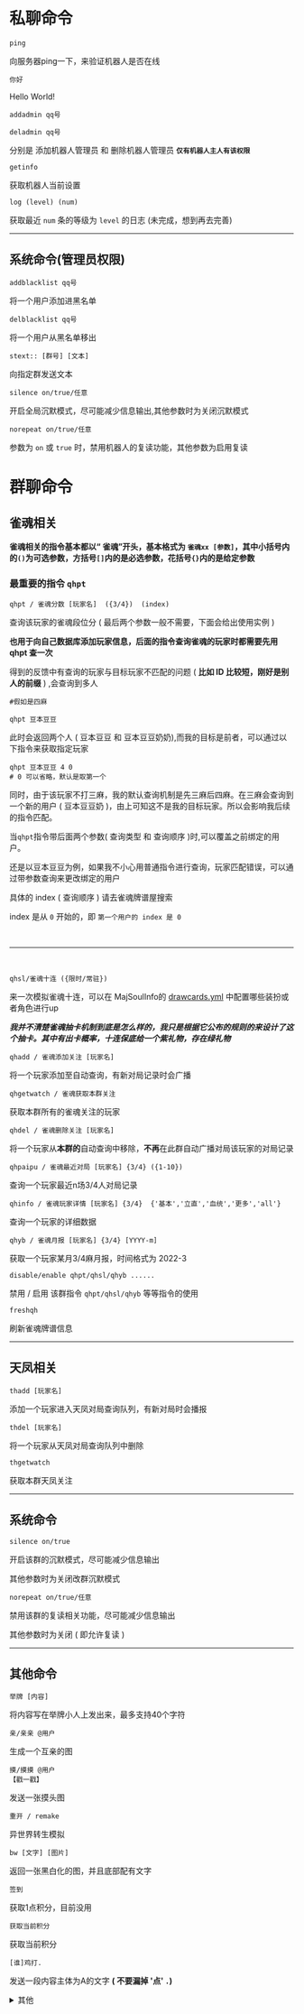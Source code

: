 # 私聊命令

```
ping
```
向服务器ping一下，来验证机器人是否在线

```
你好
```
Hello World!

```
addadmin qq号

deladmin qq号
```
分别是 添加机器人管理员 和 删除机器人管理员  **`仅有机器人主人有该权限`**

```
getinfo
```

获取机器人当前设置


```
log (level) (num)
```
获取最近 `num` 条的等级为 `level` 的日志 (未完成，想到再去完善)
<hr>

## 系统命令(管理员权限)

```
addblacklist qq号
```
将一个用户添加进黑名单

```
delblacklist qq号
```
将一个用户从黑名单移出

```
stext:: [群号] [文本]
```

向指定群发送文本

```
silence on/true/任意
```
开启全局沉默模式，尽可能减少信息输出,其他参数时为关闭沉默模式

```
norepeat on/true/任意
```
参数为 `on` 或 `true` 时，禁用机器人的复读功能，其他参数为启用复读

# 群聊命令

## 雀魂相关

**雀魂相关的指令基本都以“ 雀魂”开头，基本格式为 `雀魂xx [参数]`，其中小括号内的`()`为可选参数，方括号`[]`内的是必选参数，花括号`{}`内的是给定参数**

### **最重要的指令 `qhpt`**

 ```
qhpt / 雀魂分数 [玩家名]  ({3/4})  (index)
 ```

 查询该玩家的雀魂段位分 ( 最后两个参数一般不需要，下面会给出使用实例 )

 **也用于向自己数据库添加玩家信息，后面的指令查询雀魂的玩家时都需要先用 qhpt 查一次**

得到的反馈中有查询的玩家与目标玩家不匹配的问题 ( **比如 ID 比较短，刚好是别人的前缀** ) ,会查询到多人

```
#假如是四麻

qhpt 豆本豆豆
```
此时会返回两个人 ( 豆本豆豆 和 豆本豆豆奶奶),而我的目标是前者，可以通过以下指令来获取指定玩家

```
qhpt 豆本豆豆 4 0    
# 0 可以省略，默认是取第一个
```
同时，由于该玩家不打三麻，我的默认查询机制是先三麻后四麻。在三麻会查询到一个新的用户 ( 豆本豆豆奶 )，由上可知这不是我的目标玩家。所以会影响我后续的指令匹配。

当`qhpt`指令带后面两个参数( 查询类型 和 查询顺序 )时,可以覆盖之前绑定的用户。

还是以豆本豆豆为例，如果我不小心用普通指令进行查询，玩家匹配错误，可以通过带参数查询来更改绑定的用户

具体的 index ( 查询顺序 ) 请去雀魂牌谱屋搜索

index 是从 `0` 开始的，即 `第一个用户的 index 是 0`

<br>
<hr>
<br>

```
qhsl/雀魂十连 ({限时/常驻}) 
```

来一次模拟雀魂十连，可以在 MajSoulInfo的 [drawcards.yml](./plugin/MajSoulInfo/drawcards.yml) 中配置哪些装扮或者角色进行up

***我并不清楚雀魂抽卡机制到底是怎么样的，我只是根据它公布的规则的来设计了这个抽卡。其中有出卡概率，十连保底给一个紫礼物，存在绿礼物***

```
qhadd / 雀魂添加关注 [玩家名] 
```

将一个玩家添加至自动查询，有新对局记录时会广播

```
qhgetwatch / 雀魂获取本群关注 
```

获取本群所有的雀魂关注的玩家

```
qhdel / 雀魂删除关注 [玩家名] 
```

将一个玩家从**本群的**自动查询中移除，**不再**在此群自动广播对局该玩家的对局记录

```
qhpaipu / 雀魂最近对局 [玩家名] {3/4} ({1-10})
```

查询一个玩家最近n场3/4人对局记录

```
qhinfo / 雀魂玩家详情 [玩家名] {3/4}  {'基本','立直','血统','更多','all'}
```

查询一个玩家的详细数据

```
qhyb / 雀魂月报 [玩家名] {3/4} [YYYY-m]
```
获取一个玩家某月3/4麻月报，时间格式为 2022-3


```
disable/enable qhpt/qhsl/qhyb ......
```
禁用 / 启用 该群指令 `qhpt/qhsl/qhyb` 等等指令的使用

```
freshqh
```

刷新雀魂牌谱信息

<hr>

## 天凤相关

```
thadd [玩家名]
```
添加一个玩家进入天凤对局查询队列，有新对局时会播报

```
thdel [玩家名]
```

将一个玩家从天凤对局查询队列中删除

```
thgetwatch
```
获取本群天凤关注

<hr>

## 系统命令

```
silence on/true
```
开启该群的沉默模式，尽可能减少信息输出

其他参数时为关闭改群沉默模式


```
norepeat on/true/任意
```
禁用该群的复读相关功能，尽可能减少信息输出

其他参数时为关闭 ( 即允许复读 )

<hr>

## 其他命令
```
举牌 [内容] 
```

将内容写在举牌小人上发出来，最多支持40个字符

```
亲/亲亲 @用户
```

生成一个互亲的图

```
摸/摸摸 @用户
【戳一戳】
```

发送一张摸头图

```
重开 / remake
```

异世界转生模拟

```
bw [文字] [图片]
```
返回一张黑白化的图，并且底部配有文字

```
签到
```

获取1点积分，目前没用

```
获取当前积分
```

获取当前积分

```
[谁]鸡打.
```

发送一段内容主体为A的文字 **( 不要漏掉 '点' `.`)**


<details>
<summary>其他</summary>
<h3>色色 (默认关闭)</h3>
<pre><code>
setu/涩图/色图 (tag)
</code></pre>
从<a href="https://api.lolicon.app/#/setu">网站</a>请求一份(指定tag的)色图
</details>